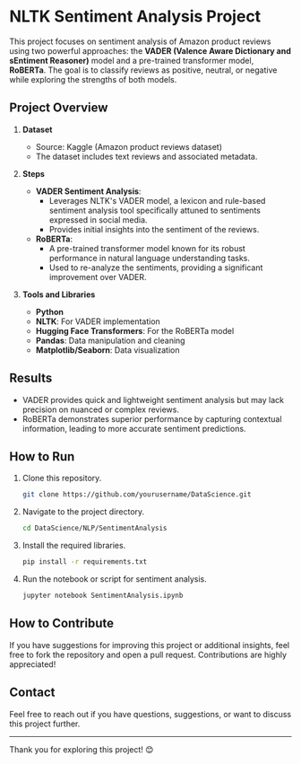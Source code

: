# NLTK Sentiment Analysis Project

This project focuses on sentiment analysis of Amazon product reviews using two powerful approaches: the **VADER (Valence Aware Dictionary and sEntiment Reasoner)** model and a pre-trained transformer model, **RoBERTa**. The goal is to classify reviews as positive, neutral, or negative while exploring the strengths of both models.

## Project Overview

1. **Dataset**
   - Source: Kaggle (Amazon product reviews dataset)
   - The dataset includes text reviews and associated metadata.

2. **Steps**
   - **VADER Sentiment Analysis**:
     - Leverages NLTK's VADER model, a lexicon and rule-based sentiment analysis tool specifically attuned to sentiments expressed in social media.
     - Provides initial insights into the sentiment of the reviews.
   - **RoBERTa**:
     - A pre-trained transformer model known for its robust performance in natural language understanding tasks.
     - Used to re-analyze the sentiments, providing a significant improvement over VADER.

3. **Tools and Libraries**
   - **Python**
   - **NLTK**: For VADER implementation
   - **Hugging Face Transformers**: For the RoBERTa model
   - **Pandas**: Data manipulation and cleaning
   - **Matplotlib/Seaborn**: Data visualization

## Results
- VADER provides quick and lightweight sentiment analysis but may lack precision on nuanced or complex reviews.
- RoBERTa demonstrates superior performance by capturing contextual information, leading to more accurate sentiment predictions.

## How to Run
1. Clone this repository.
   ```bash
   git clone https://github.com/yourusername/DataScience.git
   ```
2. Navigate to the project directory.
   ```bash
   cd DataScience/NLP/SentimentAnalysis
   ```
3. Install the required libraries.
   ```bash
   pip install -r requirements.txt
   ```
4. Run the notebook or script for sentiment analysis.
   ```bash
   jupyter notebook SentimentAnalysis.ipynb
   ```

## How to Contribute
If you have suggestions for improving this project or additional insights, feel free to fork the repository and open a pull request. Contributions are highly appreciated!

## Contact
Feel free to reach out if you have questions, suggestions, or want to discuss this project further.

---

Thank you for exploring this project! 😊